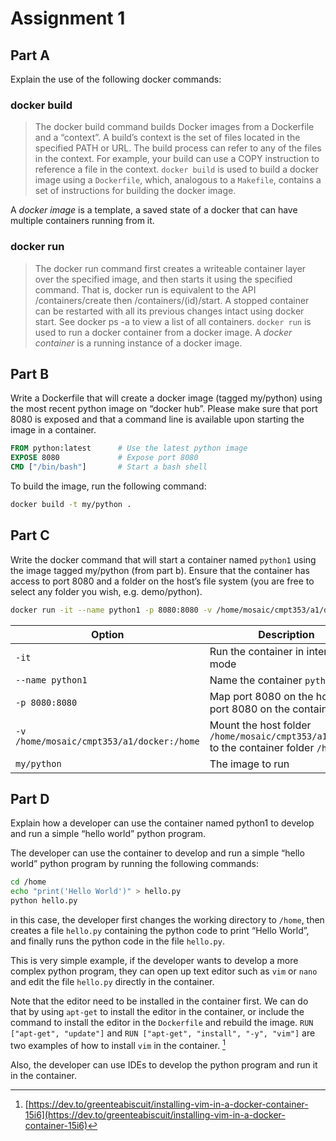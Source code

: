 # Assignment 1

## Part A

Explain the use of the following docker commands:

### docker build

> The docker build command builds Docker images from a Dockerfile and a “context”. A build’s context is the set of files located in the specified PATH or URL. The build process can refer to any of the files in the context. For example, your build can use a COPY instruction to reference a file in the context.
`docker build` is used to build a docker image using a `Dockerfile`, which, analogous to a `Makefile`, contains a set of instructions for building the docker image.

A *docker image* is a template, a saved state of a docker that can have multiple containers running from it.

### docker run

>The docker run command first creates a writeable container layer over the specified image, and then starts it using the specified command. That is, docker run is equivalent to the API /containers/create then /containers/(id)/start. A stopped container can be restarted with all its previous changes intact using docker start. See docker ps -a to view a list of all containers.
`docker run` is used to run a docker container from a docker image. A *docker container* is a running instance of a docker image.

## Part B

Write a Dockerfile that will create a docker image (tagged my/python) using the most recent python image on “docker hub”. Please make sure that port 8080 is exposed and that a command line is available upon starting the image in a container.

```Dockerfile
FROM python:latest      # Use the latest python image
EXPOSE 8080             # Expose port 8080
CMD ["/bin/bash"]       # Start a bash shell
```

To build the image, run the following command:

```bash
docker build -t my/python .
```

## Part C

Write the docker command that will start a container named `python1` using the image tagged my/python (from part b). Ensure that the container has access to port 8080 and a folder on the host’s file system (you are free to select any folder you wish, e.g. demo/python).

```bash
docker run -it --name python1 -p 8080:8080 -v /home/mosaic/cmpt353/a1/docker:/home my/python
```
| Option | Description |
| --- | --- |
| `-it` | Run the container in interactive mode |
| `--name python1` | Name the container `python1` |
| `-p 8080:8080` | Map port 8080 on the host to port 8080 on the container |
| `-v /home/mosaic/cmpt353/a1/docker:/home` | Mount the host folder `/home/mosaic/cmpt353/a1/docker` to the container folder `/home` |
| `my/python` | The image to run |

## Part D

Explain how a developer can use the container named python1 to develop and run a simple “hello world” python program.

The developer can use the container to develop and run a simple “hello world” python program by running the following commands:

```bash
cd /home
echo "print('Hello World')" > hello.py
python hello.py
```

in this case, the developer first changes the working directory to `/home`, then creates a file `hello.py` containing the python code to print “Hello World”, and finally runs the python code in the file `hello.py`.

This is very simple example, if the developer wants to develop a more complex python program, they can open up text editor such as `vim` or `nano` and edit the file `hello.py` directly in the container.

Note that the editor need to be installed in the container first. We can do that by using `apt-get` to install the editor in the container, or include the command to install the editor in the `Dockerfile` and rebuild the image. `RUN ["apt-get", "update"]` and `RUN ["apt-get", "install", "-y", "vim"]` are two examples of how to install `vim` in the container. [^2]

[^1]: [https://docs.docker.com/engine/reference/builder/#run](https://docs.docker.com/engine/reference/builder/#run)
[^2]: [https://dev.to/greenteabiscuit/installing-vim-in-a-docker-container-15i6](https://dev.to/greenteabiscuit/installing-vim-in-a-docker-container-15i6)

Also, the developer can use IDEs to develop the python program and run it in the container. 

